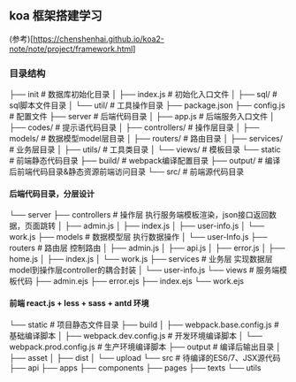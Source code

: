 ## koa 框架搭建学习
(参考)[https://chenshenhai.github.io/koa2-note/note/project/framework.html]


### 目录结构

├── init # 数据库初始化目录
│   ├── index.js # 初始化入口文件
│   ├── sql/    # sql脚本文件目录
│   └── util/   # 工具操作目录
├── package.json 
├── config.js # 配置文件
├── server  # 后端代码目录
│   ├── app.js # 后端服务入口文件
│   ├── codes/ # 提示语代码目录
│   ├── controllers/    # 操作层目录
│   ├── models/ # 数据模型model层目录
│   ├── routers/ # 路由目录
│   ├── services/   # 业务层目录
│   ├── utils/  # 工具类目录
│   └── views/  # 模板目录
└── static # 前端静态代码目录
    ├── build/   # webpack编译配置目录
    ├── output/  # 编译后前端代码目录&静态资源前端访问目录
    └── src/ # 前端源代码目录

#### 后端代码目录，分层设计

└── server
    ├── controllers # 操作层 执行服务端模板渲染，json接口返回数据，页面跳转
    │   ├── admin.js
    │   ├── index.js
    │   ├── user-info.js
    │   └── work.js
    ├── models # 数据模型层 执行数据操作
    │   └── user-Info.js
    ├── routers # 路由层 控制路由
    │   ├── admin.js
    │   ├── api.js
    │   ├── error.js
    │   ├── home.js
    │   ├── index.js
    │   └── work.js
    ├── services # 业务层 实现数据层model到操作层controller的耦合封装
    │   └── user-info.js
    └── views # 服务端模板代码
        ├── admin.ejs
        ├── error.ejs
        ├── index.ejs
        └── work.ejs

#### 前端 react.js + less + sass + antd 环境

└── static # 项目静态文件目录
    ├── build
    │   ├── webpack.base.config.js # 基础编译脚本
    │   ├── webpack.dev.config.js # 开发环境编译脚本
    │   └── webpack.prod.config.js # 生产环境编译脚本
    ├── output # 编译后输出目录
    │   ├── asset
    │   ├── dist
    │   └── upload
    └── src # 待编译的ES6/7、JSX源代码
        ├── api
        ├── apps
        ├── components
        ├── pages
        ├── texts
        └── utils